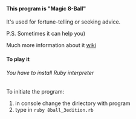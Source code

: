 #### This program is "Magic 8-Ball"

It's used for fortune-telling or seeking advice.

P.S. Sometimes it can help you)

Much more information about it [wiki](https://en.wikipedia.org/wiki/Magic_8-Ball)

#### To play it

###### You have to install Ruby interpreter

To initiate the program:

1) in console change the diriectory with program
2) type in `ruby 8ball_3edition.rb`
